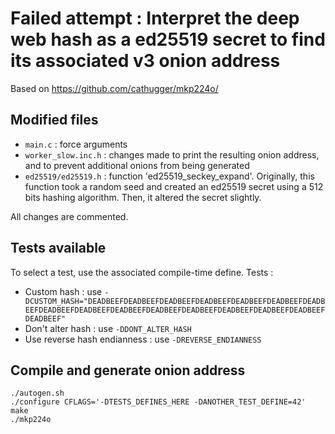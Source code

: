# Failed attempt : Interpret the deep web hash as a ed25519 secret to find its associated v3 onion address

Based on https://github.com/cathugger/mkp224o/

## Modified files
* `main.c` : force arguments
* `worker_slow.inc.h` : changes made to print the resulting onion address, and to prevent additional onions from being generated
* `ed25519/ed25519.h` : function 'ed25519_seckey_expand'. Originally, this function took a random seed and created an ed25519 secret using a 512 bits hashing algorithm. Then, it altered the secret slightly.

All changes are commented.

## Tests available
To select a test, use the associated compile-time define.
Tests :
* Custom hash : use `-DCUSTOM_HASH="DEADBEEFDEADBEEFDEADBEEFDEADBEEFDEADBEEFDEADBEEFDEADBEEFDEADBEEFDEADBEEFDEADBEEFDEADBEEFDEADBEEFDEADBEEFDEADBEEFDEADBEEFDEADBEEF"`
* Don't alter hash : use `-DDONT_ALTER_HASH`
* Use reverse hash endianness : use `-DREVERSE_ENDIANNESS`

## Compile and generate onion address
```
./autogen.sh
./configure CFLAGS='-DTESTS_DEFINES_HERE -DANOTHER_TEST_DEFINE=42'
make
./mkp224o
```

